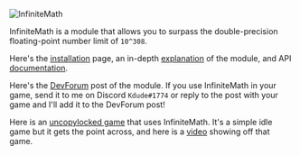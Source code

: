 ![InfiniteMath](https://cdn.discordapp.com/attachments/542187455936462881/1072367668155383808/InfiniteMathLogo.png)

InfiniteMath is a module that allows you to surpass the double-precision floating-point number limit of `10^308`.

Here's the [installation](https://kdudedev.github.io/InfiniteMath/docs/Installation) page, an in-depth [explanation](https://kdudedev.github.io/InfiniteMath/docs/Explanation) of the module, and API [documentation](https://kdudedev.github.io/InfiniteMath/api/InfiniteMath).

Here's the [DevForum](https://devforum.roblox.com/t/infinitemath-go-above-103081e308/2182434) post of the module. If you use InfiniteMath in your game, send it to me on Discord `Kdude#1774` or reply to the post with your game and I'll add it to the DevForum post!

Here is an [uncopylocked game](https://www.roblox.com/games/12427031634/InfiniteMath-Demonstration) that uses InfiniteMath. It's a simple idle game but it gets the point across, and here is a [video](https://www.youtube.com/watch?v=n2ReZtRgCmw) showing off that game.
